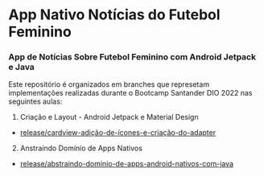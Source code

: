 # App Nativo Notícias do Futebol Feminino
### App de Notícias Sobre Futebol Feminino com Android Jetpack e Java

Este repositório é organizados em branches que represetam implementações realizadas durante o Bootcamp Santander DIO 2022 nas seguintes aulas:

1. Criação e Layout - Android Jetpack e Material Design
 - [release/cardview-adição-de-ícones-e-criação-do-adapter](https://github.com/83Rafa/App-Nativo-Sobre-Futebol-Feminino-com-Android-Jetpack-e-Java/tree/release/cardview-adi%C3%A7%C3%A3o-de-%C3%ADcones-e-cria%C3%A7%C3%A3o-do-adapter)
 
2. Anstraindo Domínio de Apps Nativos
 - [release/abstraindo-dominio-de-apps-android-nativos-com-java](https://github.com/83Rafa/App-Nativo-Sobre-Futebol-Feminino-com-Android-Jetpack-e-Java/tree/release/abstraindo-dominio-de-apps-android-nativos-com-java)
